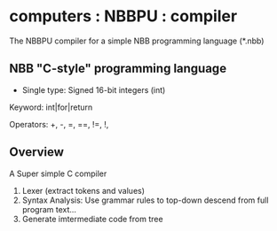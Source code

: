 # computers : NBBPU : compiler

The NBBPU compiler for a simple NBB programming language (*.nbb)

## NBB "C-style" programming language

- Single type: Signed 16-bit integers (int)

Keyword:
int|for|return

Operators:
+, -, =, ==, !=, !, 


## Overview

A Super simple C compiler

1. Lexer (extract tokens and values)
2. Syntax Analysis: Use grammar rules to top-down descend from full program text...
3. Generate imtermediate code from tree



